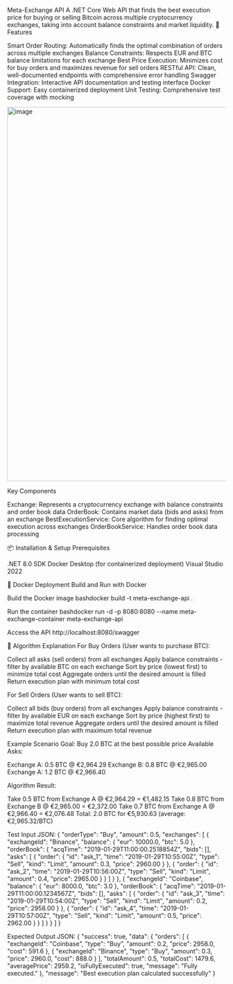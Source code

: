 Meta-Exchange API
A .NET Core Web API that finds the best execution price for buying or selling Bitcoin across multiple cryptocurrency exchanges, taking into account balance constraints and market liquidity.
🚀 Features

Smart Order Routing: Automatically finds the optimal combination of orders across multiple exchanges
Balance Constraints: Respects EUR and BTC balance limitations for each exchange
Best Price Execution: Minimizes cost for buy orders and maximizes revenue for sell orders
RESTful API: Clean, well-documented endpoints with comprehensive error handling
Swagger Integration: Interactive API documentation and testing interface
Docker Support: Easy containerized deployment
Unit Testing: Comprehensive test coverage with mocking

<img width="1378" height="863" alt="image" src="https://github.com/user-attachments/assets/0a617b31-f293-4838-9290-22a429e2ba1e" />

Key Components

Exchange: Represents a cryptocurrency exchange with balance constraints and order book data
OrderBook: Contains market data (bids and asks) from an exchange
BestExecutionService: Core algorithm for finding optimal execution across exchanges
OrderBookService: Handles order book data processing

📦 Installation & Setup
Prerequisites

.NET 8.0 SDK
Docker Desktop (for containerized deployment)
Visual Studio 2022


🐳 Docker Deployment
Build and Run with Docker

Build the Docker image
bashdocker build -t meta-exchange-api .

Run the container
bashdocker run -d -p 8080:8080 --name meta-exchange-container meta-exchange-api

Access the API
http://localhost:8080/swagger


🧮 Algorithm Explanation
For Buy Orders (User wants to purchase BTC):

Collect all asks (sell orders) from all exchanges
Apply balance constraints - filter by available BTC on each exchange
Sort by price (lowest first) to minimize total cost
Aggregate orders until the desired amount is filled
Return execution plan with minimum total cost

For Sell Orders (User wants to sell BTC):

Collect all bids (buy orders) from all exchanges
Apply balance constraints - filter by available EUR on each exchange
Sort by price (highest first) to maximize total revenue
Aggregate orders until the desired amount is filled
Return execution plan with maximum total revenue

Example Scenario
Goal: Buy 2.0 BTC at the best possible price
Available Asks:

Exchange A: 0.5 BTC @ €2,964.29
Exchange B: 0.8 BTC @ €2,965.00
Exchange A: 1.2 BTC @ €2,966.40

Algorithm Result:

Take 0.5 BTC from Exchange A @ €2,964.29 = €1,482.15
Take 0.8 BTC from Exchange B @ €2,965.00 = €2,372.00
Take 0.7 BTC from Exchange A @ €2,966.40 = €2,076.48
Total: 2.0 BTC for €5,930.63 (average: €2,965.32/BTC)

Test Input JSON:
{
  "orderType": "Buy",
  "amount": 0.5,
  "exchanges": [
    {
      "exchangeId": "Binance",
      "balance": {
        "eur": 10000.0,
        "btc": 5.0
      },
      "orderBook": {
        "acqTime": "2019-01-29T11:00:00.2518854Z",
        "bids": [],
        "asks": [
          {
            "order": {
              "id": "ask_1",
              "time": "2019-01-29T10:55:00Z",
              "type": "Sell",
              "kind": "Limit",
              "amount": 0.3,
              "price": 2960.00
            }
          },
          {
            "order": {
              "id": "ask_2", 
              "time": "2019-01-29T10:56:00Z",
              "type": "Sell",
              "kind": "Limit",
              "amount": 0.4,
              "price": 2965.00
            }
          }
        ]
      }
    },
    {
      "exchangeId": "Coinbase",
      "balance": {
        "eur": 8000.0,
        "btc": 3.0
      },
      "orderBook": {
        "acqTime": "2019-01-29T11:00:00.1234567Z",
        "bids": [],
        "asks": [
          {
            "order": {
              "id": "ask_3",
              "time": "2019-01-29T10:54:00Z", 
              "type": "Sell",
              "kind": "Limit",
              "amount": 0.2,
              "price": 2958.00
            }
          },
          {
            "order": {
              "id": "ask_4",
              "time": "2019-01-29T10:57:00Z",
              "type": "Sell", 
              "kind": "Limit",
              "amount": 0.5,
              "price": 2962.00
            }
          }
        ]
      }
    }
  ]
}

Expected Output JSON:
{
  "success": true,
  "data": {
    "orders": [
      {
        "exchangeId": "Coinbase",
        "type": "Buy",
        "amount": 0.2,
        "price": 2958.0,
        "cost": 591.6
      },
      {
        "exchangeId": "Binance", 
        "type": "Buy",
        "amount": 0.3,
        "price": 2960.0,
        "cost": 888.0
      }
    ],
    "totalAmount": 0.5,
    "totalCost": 1479.6,
    "averagePrice": 2959.2,
    "isFullyExecuted": true,
    "message": "Fully executed."
  },
  "message": "Best execution plan calculated successfully"
}
